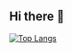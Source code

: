 ## Hi there 👋
[![Top Langs](https://github-readme-stats.vercel.app/api/top-langs/?username=RoyanAB)](https://github.com/anuraghazra/github-readme-stats)
